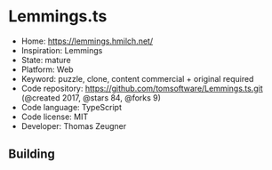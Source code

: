 # Lemmings.ts

- Home: https://lemmings.hmilch.net/
- Inspiration: Lemmings
- State: mature
- Platform: Web
- Keyword: puzzle, clone, content commercial + original required
- Code repository: https://github.com/tomsoftware/Lemmings.ts.git (@created 2017, @stars 84, @forks 9)
- Code language: TypeScript
- Code license: MIT
- Developer: Thomas Zeugner

## Building
